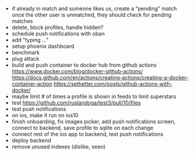 - if already in match and someone likes us, create a "pending" match once the other user is unmatched, they should check for pending matches
- delete, block profiles, handle hidden?
- schedule push notifications with oban
- add "typing ..."
- setup phoenix dashboard
- benchmark
- plug attack
- build and push container to docker hub from github actions https://www.docker.com/blog/docker-github-actions/ https://docs.github.com/en/actions/creating-actions/creating-a-docker-container-action https://sethetter.com/posts/github-actions-with-docker/
- maybe limit # of times a profile is shown in feeds to limit superstars
- test https://github.com/ruslandoga/test3/pull/10/files
- test push notifications
- on ios, make it run on ios10
- finish onboarding, fix images picker, add push notifications screen, connect to backend, save profile to sqlite on each change
- connect rest of the ios app to backend, test push notifications
- deploy backend
- remove unused indexes (dislike, seen)
